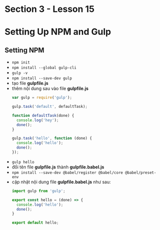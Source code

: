 # Section 3 - Lesson 15
# Setting Up NPM and Gulp

## Setting NPM

- ```npm init```
- ```npm install --global gulp-cli```
- ```gulp -v```
- ```npm install --save-dev gulp```
- tạo file __gulpfile.js__
- thêm nội dung sau vào file __gulpfile.js__
  ```js
  var gulp = require('gulp');

  gulp.task('default', defaultTask);

  function defaultTask(done) {
    console.log('hey');
    done();
  }
  
  gulp.task('hello', function (done) {
    console.log('hello');
    done();
  });
  ```
- ```gulp hello```
- đổi tên file __gulpfile.js__ thành __gulpfile.babel.js__
- ```npm install --save-dev @babel/register @babel/core @babel/preset-env```
- cập nhật nội dung file __gulpfile.babel.js__ như sau:
  ```js
  import gulp from 'gulp';

  export const hello = (done) => {
    console.log('hello');
    done();
  }

  export default hello;
  ```